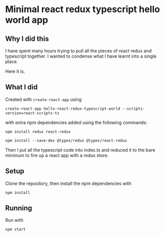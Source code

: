 # Minimal react redux typescript hello world app

## Why I did this

I have spent many hours trying to pull all the pieces of react redux and typescript together. I wanted to condense what I have learnt into a single place.

Here it is.

## What I did

Created with `create-react-app` using

`create-react-app hello-react-redux-typescript-world --scripts-version=react-scripts-ts`

with extra npm dependencies added using the following commands:

`npm install redux react-redux`

`npm install --save-dev @types/redux @types/react-redux`

Then I put all the typescript code into index.ts and reduced it to the bare minimum to fire up a react app with a redux store.

## Setup

Clone the repository, then install the npm dependencies with

`npm install`

## Running

Run with

`npm start`